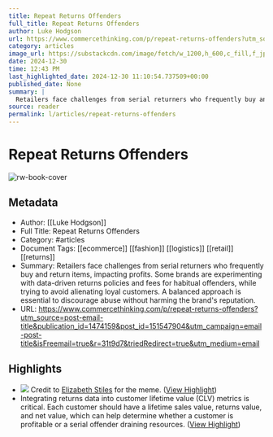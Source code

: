 ```yaml
---
title: Repeat Returns Offenders
full_title: Repeat Returns Offenders
author: Luke Hodgson
url: https://www.commercethinking.com/p/repeat-returns-offenders?utm_source=post-email-title&publication_id=1474159&post_id=151547904&utm_campaign=email-post-title&isFreemail=true&r=31t9d7&triedRedirect=true&utm_medium=email
category: articles
image_url: https://substackcdn.com/image/fetch/w_1200,h_600,c_fill,f_jpg,q_auto:good,fl_progressive:steep,g_auto/https%3A%2F%2Fsubstack-post-media.s3.amazonaws.com%2Fpublic%2Fimages%2Fe4326fdf-b61d-4084-8581-c8ab9f8820c2_1120x800.jpeg
date: 2024-12-30
time: 12:43 PM
last_highlighted_date: 2024-12-30 11:10:54.737509+00:00
published_date: None
summary: |
  Retailers face challenges from serial returners who frequently buy and return items, impacting profits. Some brands are experimenting with data-driven returns policies and fees for habitual offenders, while trying to avoid alienating loyal customers. A balanced approach is essential to discourage abuse without harming the brand's reputation.
source: reader
permalink: l/articles/repeat-returns-offenders
---
```

# Repeat Returns Offenders

![rw-book-cover](https://substackcdn.com/image/fetch/w_1200,h_600,c_fill,f_jpg,q_auto:good,fl_progressive:steep,g_auto/https%3A%2F%2Fsubstack-post-media.s3.amazonaws.com%2Fpublic%2Fimages%2Fe4326fdf-b61d-4084-8581-c8ab9f8820c2_1120x800.jpeg)

## Metadata
- Author: [[Luke Hodgson]]
- Full Title: Repeat Returns Offenders
- Category: #articles
- Document Tags: [[ecommerce]] [[fashion]] [[logistics]] [[retail]] [[returns]] 
- Summary: Retailers face challenges from serial returners who frequently buy and return items, impacting profits. Some brands are experimenting with data-driven returns policies and fees for habitual offenders, while trying to avoid alienating loyal customers. A balanced approach is essential to discourage abuse without harming the brand's reputation.
- URL: https://www.commercethinking.com/p/repeat-returns-offenders?utm_source=post-email-title&publication_id=1474159&post_id=151547904&utm_campaign=email-post-title&isFreemail=true&r=31t9d7&triedRedirect=true&utm_medium=email

## Highlights
- [![](https://substackcdn.com/image/fetch/w_1456,c_limit,f_auto,q_auto:good,fl_progressive:steep/https%3A%2F%2Fsubstack-post-media.s3.amazonaws.com%2Fpublic%2Fimages%2F3dcd49bc-cb67-4366-a07e-dc2511ad8907_887x447.png)](https://substackcdn.com/image/fetch/f_auto,q_auto:good,fl_progressive:steep/https%3A%2F%2Fsubstack-post-media.s3.amazonaws.com%2Fpublic%2Fimages%2F3dcd49bc-cb67-4366-a07e-dc2511ad8907_887x447.png)
  Credit to [Elizabeth Stiles](https://www.instagram.com/elizabethstilesuk/) for the meme. ([View Highlight](https://read.readwise.io/read/01jgbm3t4c5p9nrkjrx17p4x2a))
- Integrating returns data into customer lifetime value (CLV) metrics is critical. Each customer should have a lifetime sales value, returns value, and net value, which can help determine whether a customer is profitable or a serial offender draining resources. ([View Highlight](https://read.readwise.io/read/01jgbm5zxspftaqw2fbh97v9de))


